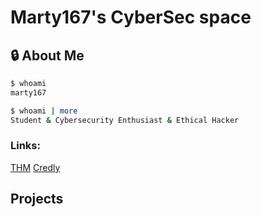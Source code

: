 # Marty167's CyberSec space

## 🔒 About Me

```bash
$ whoami
marty167

$ whoami | more
Student & Cybersecurity Enthusiast & Ethical Hacker
```
### Links:
[THM](https://tryhackme.com/r/p/Marty167)
[Credly](https://tryhackme.com/r/p/Marty167)


## Projects
